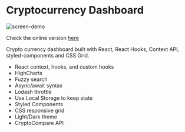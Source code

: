 # Cryptocurrency Dashboard

![screen-demo](https://github.com/atorov/react-context-cryptodash/blob/master/public/react-context-cryptodash-x2.gif)

Check the online version [here](http://react-context-cryptodash.surge.sh)

Crypto currency dashboard built with React, React Hooks, Context API, styled-components and CSS Grid.

- React context, hooks, and custom hooks
- HighCharts
- Fuzzy search
- Async/await syntax
- Lodash throttle
- Use Local Storage to keep state
- Styled Components
- CSS responsive grid
- Light/Dark theme
- CryptoCompare API
